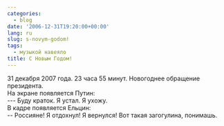 ```yaml
---
categories:
  - blog
date: '2006-12-31T19:20:00+00:00'
lang: ru
slug: s-novym-godom!
tags:
  - музыкой навеяло
title: С Новым Годом!
---
```




31 декабря 2007 года. 23 часа 55 минут. Новогоднее обращение президента.  
На экране появляется Путин:  
--- Буду краток. Я устал. Я ухожу.  
В кадре появляется Ельцин:  
-- Россияне! Я отдохнул! Я вернулся! Вот такая загогулина, понимашь.
